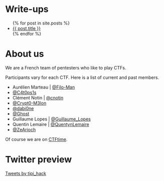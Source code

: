 # Write-ups
<ul>
  {% for post in site.posts %}
    <li>
      <a href="{{ post.url }}">{{ post.title }}</a>
    </li>
  {% endfor %}
</ul>

# About us
We are a French team of pentesters who like to play CTFs.

Participants vary for each CTF. Here is a list of current and past members.
* Aurélien Marteau \| [@Filo-Man](https://twitter.com/filoman28)
* [@C4t0ps1s](https://twitter.com/C4t0ps1s)
* Clément Notin \| [@cnotin](https://twitter.com/cnotin)
* [@Crypt0-M3lon](https://twitter.com/Crypt0_M3lon)
* [@dabi0ne](https://twitter.com/dabi0ne)
* [@Ghost](https://twitter.com/Ghostx_0)
* Guillaume Lopes \| [@Guillaume_Lopes](https://twitter.com/Guillaume_Lopes)
* Quentin Lemaire \| [@QuentynLemaire](https://twitter.com/QuentynLemaire)
* [@ZeArioch](https://twitter.com/ZeArioch)

Of course we are on [CTFtime](https://ctftime.org/team/24535).
# Twitter preview
<a class="twitter-timeline" data-width="500" data-height="500" data-theme="light" href="https://twitter.com/tipi_hack?ref_src=twsrc%5Etfw">Tweets by tipi_hack</a> <script async src="https://platform.twitter.com/widgets.js" charset="utf-8"></script> 